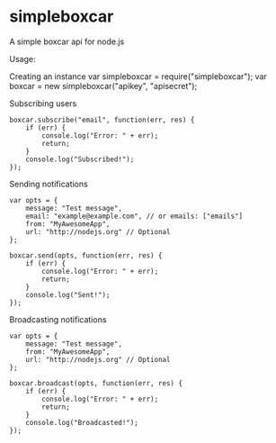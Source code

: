 simpleboxcar
============

A simple boxcar api for node.js

Usage:

Creating an instance
	var simpleboxcar = require("simpleboxcar");
	var boxcar = new simpleboxcar("apikey", "apisecret");

Subscribing users
	
	boxcar.subscribe("email", function(err, res) {
		if (err) {
			console.log("Error: " + err);
			return;
		}
		console.log("Subscribed!");
	});

Sending notifications
	
	var opts = {
		message: "Test message",
		email: "example@example.com", // or emails: ["emails"]
		from: "MyAwesomeApp",
		url: "http://nodejs.org" // Optional
	};
	
	boxcar.send(opts, function(err, res) {
		if (err) {
			console.log("Error: " + err);
			return;
		}
		console.log("Sent!");
	});

Broadcasting notifications
	
	var opts = {
		message: "Test message",
		from: "MyAwesomeApp",
		url: "http://nodejs.org" // Optional
	};
	
	boxcar.broadcast(opts, function(err, res) {
		if (err) {
			console.log("Error: " + err);
			return;
		}
		console.log("Broadcasted!");
	});